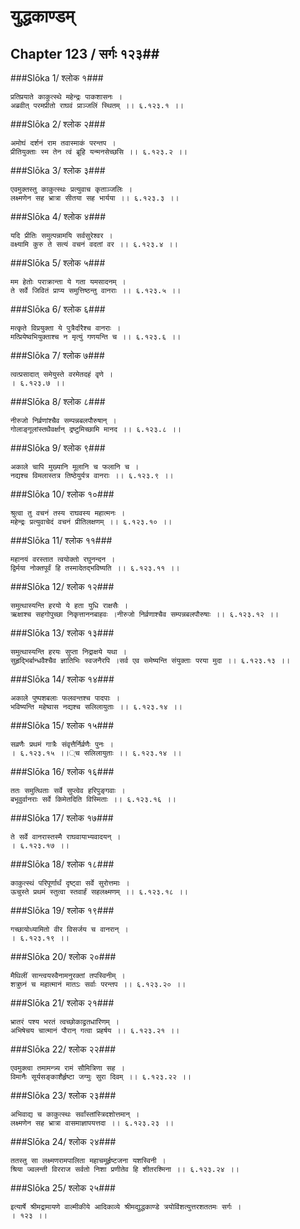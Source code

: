 युद्धकाण्डम्
===============================


## Chapter 123  / सर्गः १२३##


###Slōka 1/ श्लोक १###


    प्रतिप्रयाते काकुत्स्थे महेन्द्रः पाकशासनः ।
    अब्रवीत् परमप्रीतो राघवं प्राञ्जलिं स्थितम् ।। ६.१२३.१ ।।


###Slōka 2/ श्लोक २###


    अमोघं दर्शनं राम तवास्माकं परन्तप ।
    प्रीतियुक्ताः स्म तेन त्वं ब्रूहि यन्मनसेच्छसि ।। ६.१२३.२ ।।


###Slōka 3/ श्लोक ३###


    एवमुक्तस्तु काकुत्स्थः प्रत्युवाच कृताञ्जलिः ।
    लक्ष्मणेन सह भ्रात्रा सीतया सह भार्यया ।। ६.१२३.३ ।।


###Slōka 4/ श्लोक ४###


    यदि प्रीतिः समुत्पन्नामयि सर्वसुरेश्वर ।
    वक्ष्यामि कुरु ते सत्यं वचनं वदतां वर ।। ६.१२३.४ ।।


###Slōka 5/ श्लोक ५###


    मम हेतोः पराक्रान्ता ये गता यमसादनम् ।
    ते सर्वे जिवितं प्राप्य समुत्तिष्ठन्तु वानराः ।। ६.१२३.५ ।।


###Slōka 6/ श्लोक ६###


    मत्कृते विप्रयुक्ता ये पुत्रैर्दारैश्च वानराः ।
    मत्प्रियेष्वभियुक्ताश्च न मृत्युं गणयन्ति च ।। ६.१२३.६ ।।


###Slōka 7/ श्लोक ७###


    त्वत्प्रसादात् समेयुस्ते वरमेतदहं वृणे ।
    । ६.१२३.७ ।।


###Slōka 8/ श्लोक ८###


    नीरुजो निर्व्रणांश्चैव सम्पन्नबलपौरुषान् ।
    गोलाङ्गूलांस्तथैवर्क्षान् द्रष्टुमिच्छामि मानद ।। ६.१२३.८ ।।


###Slōka 9/ श्लोक ९###


    अकाले चापि मुख्यानि मूलानि च फलानि च ।
    नद्यश्च विमलास्तत्र तिष्ठेयुर्यत्र वानराः ।। ६.१२३.९ ।।


###Slōka 10/ श्लोक १०###


    श्रुत्वा तु वचनं तस्य राघवस्य महात्मनः ।
    महेन्द्रः प्रत्युवाचेदं वचनं प्रीतिलक्षणम् ।। ६.१२३.१० ।।


###Slōka 11/ श्लोक ११###


    महानयं वरस्तात त्वयोक्तो रघुनन्दन ।
    द्विर्मया नोक्तपूर्वं हि तस्मादेतद्भविष्यति ।। ६.१२३.११ ।।


###Slōka 12/ श्लोक १२###


    समुत्थास्यन्ति हरयो ये हता युधि राक्षसैः ।
    ऋक्षाश्च सहगोपुच्छा निकृत्ताननबाहवः ।नीरुजो निर्व्रणाश्चैव सम्पन्नबलपौरुषाः ।। ६.१२३.१२ ।।


###Slōka 13/ श्लोक १३###


    समुत्थास्यन्ति हरयः सुप्ता निद्राक्षये यथा ।
    सुहृद्भिर्बान्धवैश्चैव ज्ञातिभिः स्वजनैरपि ।सर्व एव समेष्यन्ति संयुक्ताः परया मुदा ।। ६.१२३.१३ ।।


###Slōka 14/ श्लोक १४###


    अकाले पुष्पशबलाः फलवन्तश्च पादपाः ।
    भविष्यन्ति महेष्वास नद्यश्च सलिलायुताः ।। ६.१२३.१४ ।।


###Slōka 15/ श्लोक १५###


    सव्रणैः प्रथमं गात्रैः संवृत्तैर्निर्व्रणैः पुनः ।
    । ६.१२३.१५ ।।्च सलिलायुताः ।। ६.१२३.१४ ।।


###Slōka 16/ श्लोक १६###


    ततः समुत्थिताः सर्वे सुप्त्वेव हरिपुङ्गवाः ।
    बभूवुर्वानराः सर्वे किमेतदिति विस्मिताः ।। ६.१२३.१६ ।।


###Slōka 17/ श्लोक १७###


    ते सर्वे वानरास्तस्मै राघवायाभ्यवादयन् ।
    । ६.१२३.१७ ।।


###Slōka 18/ श्लोक १८###


    काकुत्स्थं परिपूर्णार्थं दृष्ट्वा सर्वे सुरोत्तमाः ।
    ऊचुस्ते प्रथमं स्तुत्वा स्तवार्हं सहलक्ष्मणम् ।। ६.१२३.१८ ।।


###Slōka 19/ श्लोक १९###


    गच्छायोध्यामितो वीर विसर्जय च वानरान् ।
    । ६.१२३.१९ ।।


###Slōka 20/ श्लोक २०###


    मैथिलीं सान्त्वयस्वैनामनुरक्तां तपस्विनीम् ।
    शत्रुघ्नं च महात्मानं मातऽः सर्वाः परन्तप ।। ६.१२३.२० ।।


###Slōka 21/ श्लोक २१###


    भ्रातरं पश्य भरतं त्वच्छोकाद्व्रतधारिणम् ।
    अभिषेचय चात्मानं पौरान् गत्वा प्रहर्षय ।। ६.१२३.२१ ।।


###Slōka 22/ श्लोक २२###


    एवमुक्त्वा तमामन्त्र्य रामं सौमित्रिणा सह ।
    विमानैः सूर्यसङ्काशैर्हृष्टा जग्मुः सुरा दिवम् ।। ६.१२३.२२ ।।


###Slōka 23/ श्लोक २३###


    अभिवाद्य च काकुत्स्थः सर्वांस्तांस्त्रिदशोत्तमान् ।
    लक्ष्मणेन सह भ्रात्रा वासमाज्ञापयत्तदा ।। ६.१२३.२३ ।।


###Slōka 24/ श्लोक २४###


    ततस्तु सा लक्ष्मणरामपालिता महाचमूर्हृष्टजना यशस्विनी ।
    श्रिया ज्वलन्ती विरराज सर्वतो निशा प्रणीतेव हि शीतरश्मिना ।। ६.१२३.२४ ।।


###Slōka 25/ श्लोक २५###


    इत्यार्षे श्रीमद्रामायणे वाल्मीकीये आदिकाव्ये श्रीमद्युद्धकाण्डे त्रयोविंशत्युत्तरशततमः सर्गः ।
    । १२३ ।।


